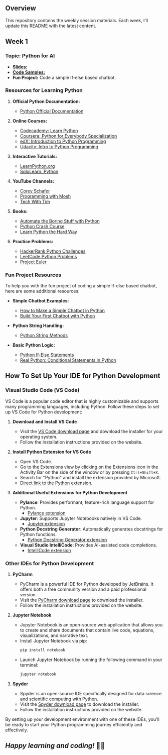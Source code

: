 ## Overview
This repository contains the weekly session materials. Each week, I’ll update this README with the latest content.

## **Week 1**
### Topic: Python for AI
- [**Slides:**](Week_1/Slides.pptx)
- [**Code Samples:**](Week_1/main.py)
- **Fun Project:** Code a simple If-else based chatbot.

### Resources for Learning Python
1. **Official Python Documentation:**
   - [Python Official Documentation](https://docs.python.org/3/tutorial/index.html)

2. **Online Courses:**
   - [Codecademy: Learn Python](https://www.codecademy.com/learn/learn-python-3)
   - [Coursera: Python for Everybody Specialization](https://www.coursera.org/specializations/python)
   - [edX: Introduction to Python Programming](https://www.edx.org/course/introduction-to-python-programming)
   - [Udacity: Intro to Python Programming](https://www.udacity.com/course/introduction-to-python--ud1110)

3. **Interactive Tutorials:**
   - [LearnPython.org](https://www.learnpython.org/)
   - [SoloLearn: Python](https://www.sololearn.com/Course/Python/)

4. **YouTube Channels:**
   - [Corey Schafer](https://www.youtube.com/user/schafer5)
   - [Programming with Mosh](https://www.youtube.com/playlist?list=PLTjRvDozrdlxAhsPP4ZYtt3G8KbJ449oT)
   - [Tech With Tim](https://www.youtube.com/playlist?list=PLzMcBGfZo4-mFu00qxl0a67RhjjZj3jXm)

5. **Books:**
   - [Automate the Boring Stuff with Python](https://automatetheboringstuff.com/)
   - [Python Crash Course](https://nostarch.com/pythoncrashcourse2e)
   - [Learn Python the Hard Way](https://learnpythonthehardway.org/)

6. **Practice Problems:**
   - [HackerRank Python Challenges](https://www.hackerrank.com/domains/tutorials/10-days-of-python)
   - [LeetCode Python Problems](https://leetcode.com/problemset/all/?difficulty=Easy&difficulty=Medium&difficulty=Hard&status=Todo&topicSlugs=python)
   - [Project Euler](https://projecteuler.net/archives)

### Fun Project Resources
To help you with the fun project of coding a simple If-else based chatbot, here are some additional resources:
- **Simple Chatbot Examples:**
  - [How to Make a Simple Chatbot in Python](https://www.digitalocean.com/community/tutorials/how-to-make-a-chatbot-in-python)
  - [Build Your First Chatbot with Python](https://towardsdatascience.com/build-your-first-chatbot-with-python-nltk-5d07b027e727)

- **Python String Handling:**
  - [Python String Methods](https://www.w3schools.com/python/python_strings_methods.asp)

- **Basic Python Logic:**
  - [Python If-Else Statements](https://www.w3schools.com/python/python_conditions.asp)
  - [Real Python: Conditional Statements in Python](https://realpython.com/python-conditional-statements/)

## How To Set Up Your IDE for Python Development

### Visual Studio Code (VS Code)

VS Code is a popular code editor that is highly customizable and supports many programming languages, including Python. Follow these steps to set up VS Code for Python development:

1. **Download and Install VS Code**
   - Visit the [VS Code download page](https://code.visualstudio.com/?WT.mc_id=%3Fwt.mc_id%3Dstudentamb_298069) and download the installer for your operating system.
   - Follow the installation instructions provided on the website.

2. **Install Python Extension for VS Code**
   - Open VS Code.
   - Go to the Extensions view by clicking on the Extensions icon in the Activity Bar on the side of the window or by pressing `Ctrl+Shift+X`.
   - Search for "Python" and install the extension provided by Microsoft.
   - [Direct link to the Python extension](https://marketplace.visualstudio.com/items?itemName=ms-python.python&WT.mc_id=%3Fwt.mc_id%3Dstudentamb_298069).

3. **Additional Useful Extensions for Python Development**
   - **Pylance**: Provides performant, feature-rich language support for Python.
     - [Pylance extension](https://marketplace.visualstudio.com/items?itemName=ms-python.vscode-pylance&WT.mc_id=%3Fwt.mc_id%3Dstudentamb_298069)
   - **Jupyter**: Supports Jupyter Notebooks natively in VS Code.
     - [Jupyter extension](https://marketplace.visualstudio.com/items?itemName=ms-toolsai.jupyter&WT.mc_id=%3Fwt.mc_id%3Dstudentamb_298069)
   - **Python Docstring Generator**: Automatically generates docstrings for Python functions.
     - [Python Docstring Generator extension](https://marketplace.visualstudio.com/items?itemName=njpwerner.autodocstring&WT.mc_id=%3Fwt.mc_id%3Dstudentamb_298069)
   - **Visual Studio IntelliCode**: Provides AI-assisted code completions.
     - [IntelliCode extension](https://marketplace.visualstudio.com/items?itemName=VisualStudioExptTeam.vscodeintellicode&WT.mc_id=%3Fwt.mc_id%3Dstudentamb_298069)

### Other IDEs for Python Development

1. **PyCharm**
   - PyCharm is a powerful IDE for Python developed by JetBrains. It offers both a free community version and a paid professional version.
   - Visit the [PyCharm download page](https://www.jetbrains.com/pycharm/download/?WT.mc_id=%3Fwt.mc_id%3Dstudentamb_298069) to download the installer.
   - Follow the installation instructions provided on the website.

2. **Jupyter Notebook**
   - Jupyter Notebook is an open-source web application that allows you to create and share documents that contain live code, equations, visualizations, and narrative text.
   - Install Jupyter Notebook via pip:
     ```sh
     pip install notebook
     ```
   - Launch Jupyter Notebook by running the following command in your terminal:
     ```sh
     jupyter notebook
     ```

3. **Spyder**
   - Spyder is an open-source IDE specifically designed for data science and scientific computing with Python.
   - Visit the [Spyder download page](https://www.spyder-ide.org/?WT.mc_id=%3Fwt.mc_id%3Dstudentamb_298069) to download the installer.
   - Follow the installation instructions provided on the website.

By setting up your development environment with one of these IDEs, you'll be ready to start your Python programming journey efficiently and effectively.

## _Happy learning and coding!_ 🧑‍💻
